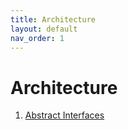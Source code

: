 ```yaml
---
title: Architecture
layout: default
nav_order: 1
---
```


# Architecture

1. [Abstract Interfaces](./abstract-interfaces.html)
